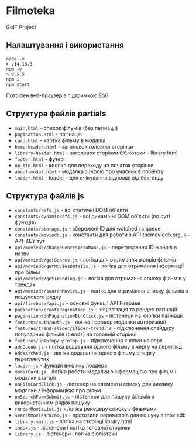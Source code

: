 # Filmoteka
GoIT Project

## Налаштування і використання

```
node -v
> v14.18.3
npm -v
> 8.5.5
npm i
npm start
```

Потрібен веб-браузер з підтримкою ES6

## Структура файлів partials
- `main.html` - список фільмів (без пагінації)
- `pagination.html` - пагінація
- `card.html` - картка фільму в модалці
- `home-header.html` - заголовок головної сторінки
- `library-header.html` - заголовок сторінки бібліотеки - library.html
- `footer.html` - футер
- `up_btn.html` - кнопка для переходу на початок сторінки
- `about-modal.html` - модалка з інфою про учасників проjекту
- `loader.html` - loader - для очікування відповіді від бек-енду

## Структура файлів js
- `constants/refs.js` - всі статичні DOM об'єкти
- `constants/dynamicRefs.js` - всі динамічні DOM об'єкти (по суті функція)
- `constants/storage.js` - збережені ID для watched та queue
- `constants/moviedb.js` - константи для роботи з API themoviedb.org, <-- API_KEY тут
- `api/moviedb/changeGenresIdtoName.js` - перетворення ID жанрів в назву
- `api/moviedb/getGenres.js` - логіка для отримання жанрів фільмів
- `api/moviedb/getMoviesDetails.js` - логіка для отримання інформації про фільм 
- `api/moviedb/getTrending.js` - логіка для отримання списку фільмів у трендах
- `api/moviedb/searchMovies.js` - логіка для отримання списку фільмів з пошукового рядку
- `api/firebase/api.js` - основні функції API Firebase
- `pagination/createPagination.js` - ініціалізація та рендер пагінації
- `pagination/onPaginationBtnClick.js` - лістенери на кнопки пагінації
- `features/auth/auth.js` - логіка і рендер модалки авторизації
- `features/trend-slider/slider-trend.js` - підключення слайдеру популярних фільмів (trends) на головній сторінці
- `features/upToTop/upToTop.js` - підключення кнопки на верх
- `addQueue.js` - логіка додавання одного фільму в чергу на перегляд
- `addWatched.js` - логіка додавання одного фільму в чергу переглянутих
- `loader.js` - функція виклику лоадера
- `modalCard.js` - логіка роботи модалки з інформацією про фільм і модалки взагалі
- `onFilmCardClick.js` - лістенер на елементи списку для виклику модалки з інформацією про фільм
- `onSearchFormSubmit.js` - лістенери для пошуку фільмів з використанням рядка пошуку
- `renderMovieList.js` - логіка ренедеру списку з фільмами
- `searchMoviesParam.js` - прототипи параметрів для пошуку в moviedb
- `library-main.js` - логіка на сторінці library.html
- `index.js` - лістенери і логіка головної сторінки
- `library.js` - лістенери і логіка бібліотеки
